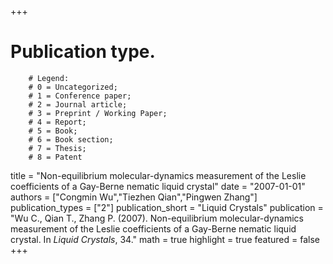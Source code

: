 +++
# Publication type.
        # Legend: 
        # 0 = Uncategorized; 
        # 1 = Conference paper; 
        # 2 = Journal article;
        # 3 = Preprint / Working Paper; 
        # 4 = Report; 
        # 5 = Book; 
        # 6 = Book section;
        # 7 = Thesis; 
        # 8 = Patent
title = "Non-equilibrium molecular-dynamics measurement of the Leslie coefficients of a Gay-Berne nematic liquid crystal"
date = "2007-01-01"
authors = ["Congmin Wu","Tiezhen Qian","Pingwen Zhang"]
publication_types = ["2"]
publication_short = "Liquid Crystals"
publication = "Wu C., Qian T., Zhang P. (2007). Non-equilibrium molecular-dynamics measurement of the Leslie coefficients of a Gay-Berne nematic liquid crystal. In _Liquid Crystals_, 34."
math = true
highlight = true
featured = false
+++